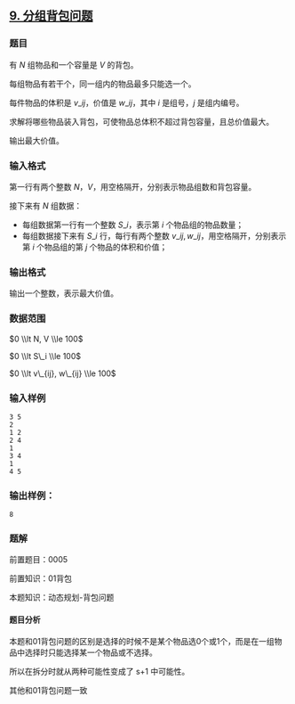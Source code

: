 ## [9\. 分组背包问题](https://www.acwing.com/problem/content/9/)

### 题目

有 $N$ 组物品和一个容量是 $V$ 的背包。

每组物品有若干个，同一组内的物品最多只能选一个。

每件物品的体积是 $v\_{ij}$，价值是 $w\_{ij}$，其中 $i$ 是组号，$j$ 是组内编号。

求解将哪些物品装入背包，可使物品总体积不超过背包容量，且总价值最大。

输出最大价值。

### 输入格式

第一行有两个整数 $N，V$，用空格隔开，分别表示物品组数和背包容量。

接下来有 $N$ 组数据：

- 每组数据第一行有一个整数 $S\_i$，表示第 $i$ 个物品组的物品数量；
- 每组数据接下来有 $S\_i$ 行，每行有两个整数 $v\_{ij}, w\_{ij}$，用空格隔开，分别表示第 $i$ 个物品组的第 $j$ 个物品的体积和价值；

### 输出格式

输出一个整数，表示最大价值。

### 数据范围

$0 \\lt N, V \\le 100$

$0 \\lt S\_i \\le 100$

$0 \\lt v\_{ij}, w\_{ij} \\le 100$

### 输入样例

```
3 5
2
1 2
2 4
1
3 4
1
4 5
```

### 输出样例：

```
8
```

### 题解

前置题目：0005

前置知识：01背包

本题知识：动态规划-背包问题

#### 题目分析

本题和01背包问题的区别是选择的时候不是某个物品选0个或1个，而是在一组物品中选择时只能选择某一个物品或不选择。

所以在拆分时就从两种可能性变成了 s+1 中可能性。

其他和01背包问题一致
